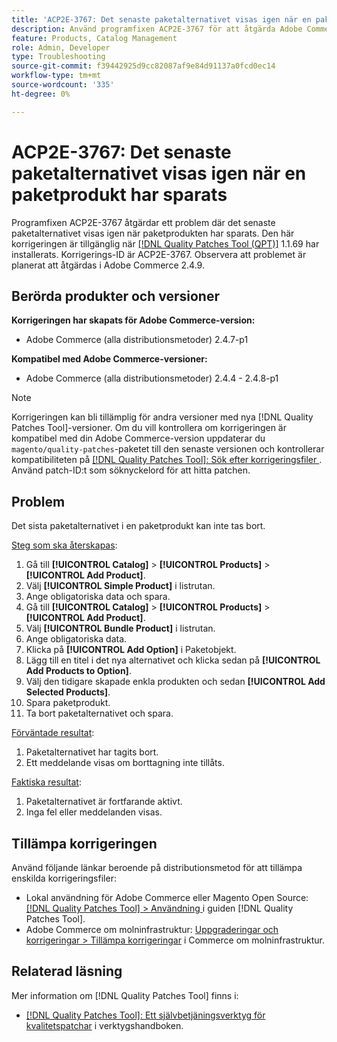 ```yaml
---
title: 'ACP2E-3767: Det senaste paketalternativet visas igen när en paketprodukt har sparats'
description: Använd programfixen ACP2E-3767 för att åtgärda Adobe Commerce-problemet där det sista paketalternativet i en paketprodukt inte kunde tas bort.
feature: Products, Catalog Management
role: Admin, Developer
type: Troubleshooting
source-git-commit: f39442925d9cc82087af9e84d91137a0fcd0ec14
workflow-type: tm+mt
source-wordcount: '335'
ht-degree: 0%

---
```



# ACP2E-3767: Det senaste paketalternativet visas igen när en paketprodukt har sparats

Programfixen ACP2E-3767 åtgärdar ett problem där det senaste paketalternativet visas igen när paketprodukten har sparats. Den här korrigeringen är tillgänglig när [[!DNL Quality Patches Tool (QPT)]](/help/tools/quality-patches-tool/quality-patches-tool-to-self-serve-quality-patches.md) 1.1.69 har installerats. Korrigerings-ID är ACP2E-3767. Observera att problemet är planerat att åtgärdas i Adobe Commerce 2.4.9.

## Berörda produkter och versioner

**Korrigeringen har skapats för Adobe Commerce-version:**

* Adobe Commerce (alla distributionsmetoder) 2.4.7-p1

**Kompatibel med Adobe Commerce-versioner:**

* Adobe Commerce (alla distributionsmetoder) 2.4.4 - 2.4.8-p1

>[!NOTE]
>
>Korrigeringen kan bli tillämplig för andra versioner med nya [!DNL Quality Patches Tool]-versioner. Om du vill kontrollera om korrigeringen är kompatibel med din Adobe Commerce-version uppdaterar du `magento/quality-patches`-paketet till den senaste versionen och kontrollerar kompatibiliteten på [[!DNL Quality Patches Tool]: Sök efter korrigeringsfiler ](https://experienceleague.adobe.com/tools/commerce-quality-patches/index.html). Använd patch-ID:t som söknyckelord för att hitta patchen.

## Problem

Det sista paketalternativet i en paketprodukt kan inte tas bort.

<u>Steg som ska återskapas</u>:

1. Gå till **[!UICONTROL Catalog]** > **[!UICONTROL Products]** > **[!UICONTROL Add Product]**.
1. Välj **[!UICONTROL Simple Product]** i listrutan.
1. Ange obligatoriska data och spara.
1. Gå till **[!UICONTROL Catalog]** > **[!UICONTROL Products]** > **[!UICONTROL Add Product]**.
1. Välj **[!UICONTROL Bundle Product]** i listrutan.
1. Ange obligatoriska data.
1. Klicka på **[!UICONTROL Add Option]** i Paketobjekt.
1. Lägg till en titel i det nya alternativet och klicka sedan på **[!UICONTROL Add Products to Option]**.
1. Välj den tidigare skapade enkla produkten och sedan **[!UICONTROL Add Selected Products]**.
1. Spara paketprodukt.
1. Ta bort paketalternativet och spara.

<u>Förväntade resultat</u>:

1. Paketalternativet har tagits bort.
1. Ett meddelande visas om borttagning inte tillåts.

<u>Faktiska resultat</u>:

1. Paketalternativet är fortfarande aktivt.
1. Inga fel eller meddelanden visas.

## Tillämpa korrigeringen

Använd följande länkar beroende på distributionsmetod för att tillämpa enskilda korrigeringsfiler:

* Lokal användning för Adobe Commerce eller Magento Open Source: [[!DNL Quality Patches Tool] > Användning ](/help/tools/quality-patches-tool/usage.md) i guiden [!DNL Quality Patches Tool].
* Adobe Commerce om molninfrastruktur: [Uppgraderingar och korrigeringar > Tillämpa korrigeringar](https://experienceleague.adobe.com/docs/commerce-cloud-service/user-guide/develop/upgrade/apply-patches.html) i Commerce om molninfrastruktur.

## Relaterad läsning

Mer information om [!DNL Quality Patches Tool] finns i:

* [[!DNL Quality Patches Tool]: Ett självbetjäningsverktyg för kvalitetspatchar](/help/tools/quality-patches-tool/quality-patches-tool-to-self-serve-quality-patches.md) i verktygshandboken.

